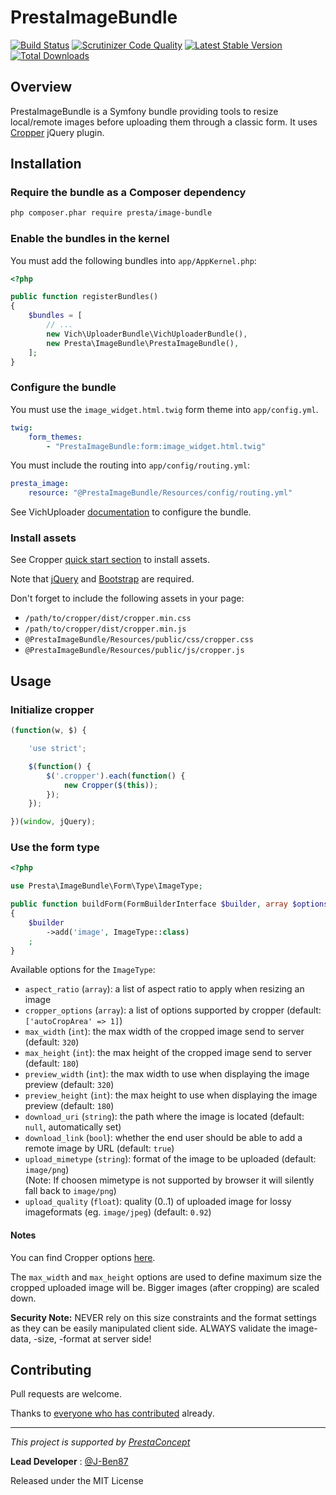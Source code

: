 PrestaImageBundle
===================

[![Build Status](https://scrutinizer-ci.com/g/prestaconcept/PrestaImageBundle/badges/build.png?b=master)](https://scrutinizer-ci.com/g/prestaconcept/PrestaImageBundle/build-status/master)
[![Scrutinizer Code Quality](https://scrutinizer-ci.com/g/prestaconcept/PrestaImageBundle/badges/quality-score.png?b=master)](https://scrutinizer-ci.com/g/prestaconcept/PrestaImageBundle/?branch=master)
[![Latest Stable Version](https://poser.pugx.org/presta/image-bundle/v/stable.png)](https://packagist.org/packages/presta/image-bundle)
[![Total Downloads](https://poser.pugx.org/presta/image-bundle/downloads.png)](https://packagist.org/packages/presta/image-bundle)

## Overview

PrestaImageBundle is a Symfony bundle providing tools to resize local/remote images before uploading them through a classic form.
It uses [Cropper][1] jQuery plugin.

## Installation

### Require the bundle as a Composer dependency

```bash
php composer.phar require presta/image-bundle
```

### Enable the bundles in the kernel

You must add the following bundles into `app/AppKernel.php`:

```php
<?php

public function registerBundles()
{
    $bundles = [
        // ...
        new Vich\UploaderBundle\VichUploaderBundle(),
        new Presta\ImageBundle\PrestaImageBundle(),
    ];
}
```

### Configure the bundle

You must use the `image_widget.html.twig` form theme into `app/config.yml`.

```yml
twig:
    form_themes:
        - "PrestaImageBundle:form:image_widget.html.twig"
```

You must include the routing into `app/config/routing.yml`:

```yml
presta_image:
    resource: "@PrestaImageBundle/Resources/config/routing.yml"
```

See VichUploader [documentation][5] to configure the bundle.

### Install assets

See Cropper [quick start section][2] to install assets.

Note that [jQuery][3] and [Bootstrap][4] are required.

Don't forget to include the following assets in your page:

- `/path/to/cropper/dist/cropper.min.css`
- `/path/to/cropper/dist/cropper.min.js`
- `@PrestaImageBundle/Resources/public/css/cropper.css`
- `@PrestaImageBundle/Resources/public/js/cropper.js`

## Usage

### Initialize cropper

```javascript
(function(w, $) {

    'use strict';

    $(function() {
        $('.cropper').each(function() {
            new Cropper($(this));
        });
    });

})(window, jQuery);
```

### Use the form type

```php
<?php

use Presta\ImageBundle\Form\Type\ImageType;

public function buildForm(FormBuilderInterface $builder, array $options)
{
    $builder
        ->add('image', ImageType::class)
    ;
}
```

Available options for the `ImageType`:

- `aspect_ratio` (`array`): a list of aspect ratio to apply when resizing an image
- `cropper_options` (`array`): a list of options supported by cropper (default: `['autoCropArea' => 1]`)
- `max_width` (`int`): the max width of the cropped image send to server (default: `320`)
- `max_height` (`int`): the max height of the cropped image send to server (default: `180`)
- `preview_width` (`int`): the max width to use when displaying the image preview (default: `320`)
- `preview_height` (`int`): the max height to use when displaying the image preview (default: `180`)
- `download_uri` (`string`): the path where the image is located (default: `null`, automatically set)
- `download_link` (`bool`): whether the end user should be able to add a remote image by URL (default: `true`)
- `upload_mimetype` (`string`): format of the image to be uploaded (default: `image/png`)  
  (Note: If choosen mimetype is not supported by browser it will silently fall back to `image/png`)
- `upload_quality` (`float`): quality (0..1) of uploaded image for lossy imageformats (eg. `image/jpeg`) (default: `0.92`)   
#### Notes

You can find Cropper options [here](https://github.com/fengyuanchen/cropper#options).

The `max_width` and `max_height` options are used to define maximum size the cropped uploaded image will be.
Bigger images (after cropping) are scaled down.

**Security Note:** NEVER rely on this size constraints and the format settings as 
they can be easily manipulated client side. ALWAYS validate the image-data, -size, -format 
at server side! 

## Contributing

Pull requests are welcome.

Thanks to
[everyone who has contributed](https://github.com/prestaconcept/PrestaImageBundle/graphs/contributors) already.

---

*This project is supported by [PrestaConcept](http://www.prestaconcept.net)*

**Lead Developer** : [@J-Ben87](https://github.com/J-Ben87)

Released under the MIT License

[1]: https://fengyuanchen.github.io/cropper/
[2]: https://github.com/fengyuanchen/cropper#quick-start
[3]: https://jquery.com/download/
[4]: http://getbootstrap.com/getting-started/#download
[5]: https://github.com/dustin10/VichUploaderBundle/blob/master/Resources/doc/usage.md
